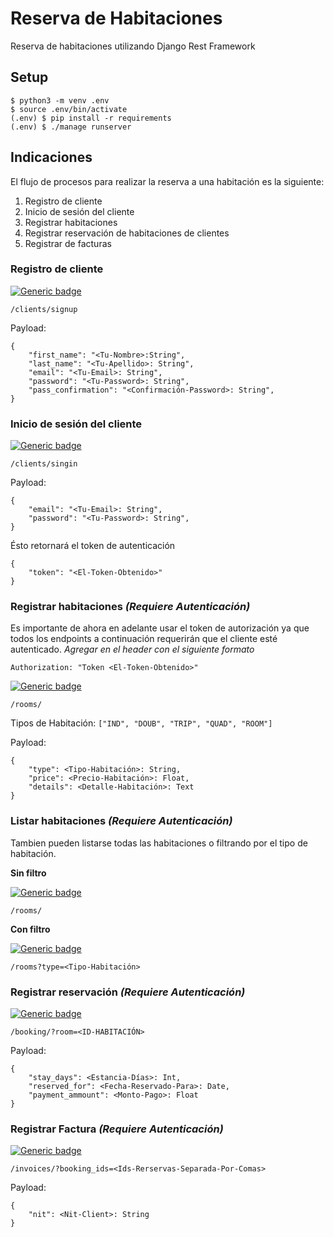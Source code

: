 # Reserva de Habitaciones

Reserva de habitaciones utilizando Django Rest Framework

## Setup

```
$ python3 -m venv .env
$ source .env/bin/activate
(.env) $ pip install -r requirements
(.env) $ ./manage runserver
```

## Indicaciones

El flujo de procesos para realizar la reserva a una habitación es la siguiente:

1. Registro de cliente
2. Inicio de sesión del cliente
3. Registrar habitaciones
4. Registrar reservación de habitaciones de clientes
5. Registrar de facturas

### **Registro de cliente**

[![Generic badge](https://img.shields.io/static/v1?label=status&message=<POST>&color=green)](https://shields.io/)

`/clients/signup`

Payload:

```
{
    "first_name": "<Tu-Nombre>:String",
    "last_name": "<Tu-Apellido>: String",
    "email": "<Tu-Email>: String",
    "password": "<Tu-Password>: String",
    "pass_confirmation": "<Confirmación-Password>: String",
}
```

### **Inicio de sesión del cliente**

[![Generic badge](https://img.shields.io/static/v1?label=status&message=<POST>&color=green)](https://shields.io/)

`/clients/singin`

Payload:

```
{
    "email": "<Tu-Email>: String",
    "password": "<Tu-Password>: String",
}
```

Ésto retornará el token de autenticación

```
{
    "token": "<El-Token-Obtenido>"
}
```

### **Registrar habitaciones _(Requiere Autenticación)_**

Es importante de ahora en adelante usar el token de autorización ya que todos los endpoints a continuación requerirán que el cliente esté autenticado.
_Agregar en el header con el siguiente formato_

```
Authorization: "Token <El-Token-Obtenido>"
```

[![Generic badge](https://img.shields.io/static/v1?label=status&message=<POST>&color=green)](https://shields.io/)

`/rooms/`

Tipos de Habitación:
`["IND", "DOUB", "TRIP", "QUAD", "ROOM"]`

Payload:

```
{
    "type": <Tipo-Habitación>: String,
    "price": <Precio-Habitación>: Float,
    "details": <Detalle-Habitación>: Text
}
```

### **Listar habitaciones _(Requiere Autenticación)_**

Tambien pueden listarse todas las habitaciones o filtrando por el tipo de habitación.

**Sin filtro**

[![Generic badge](https://img.shields.io/static/v1?label=status&message=<GET>&color=blue)](https://shields.io/)

`/rooms/`

**Con filtro**

[![Generic badge](https://img.shields.io/static/v1?label=status&message=<GET>&color=blue)](https://shields.io/)

`/rooms?type=<Tipo-Habitación>`

### **Registrar reservación _(Requiere Autenticación)_**

[![Generic badge](https://img.shields.io/static/v1?label=status&message=<POST>&color=green)](https://shields.io/)

`/booking/?room=<ID-HABITACIÓN>`

Payload:

```
{
    "stay_days": <Estancia-Días>: Int,
    "reserved_for": <Fecha-Reservado-Para>: Date,
    "payment_ammount": <Monto-Pago>: Float
}
```

### **Registrar Factura _(Requiere Autenticación)_**

[![Generic badge](https://img.shields.io/static/v1?label=status&message=<POST>&color=green)](https://shields.io/)

`/invoices/?booking_ids=<Ids-Rerservas-Separada-Por-Comas>`

Payload:

```
{
    "nit": <Nit-Client>: String
}
```
